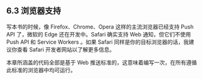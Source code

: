 ## 6.3 浏览器支持

写本书的时候，像 Firefox、Chrome、Opera 这样的主流浏览器已经支持 Push API 了，微软的 Edge 还在开发中。Safari 确实支持 Web 通知，但它们不使用 Push API 和 Service Workers 。如果 Safari 同样是你的目标浏览器的话，我建议你查看 Safari 开发者网站以了解更多信息。

本章所涵盖的代码全部是基于 Web 推送标准的，这意味着编写一次，在所有遵循此标准的浏览器中均可运行。